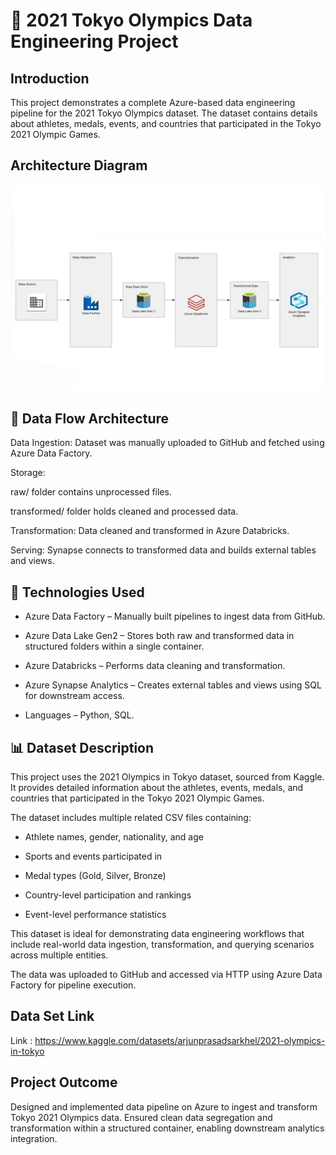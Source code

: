 # 🏅 2021 Tokyo Olympics Data Engineering Project

## Introduction
This project demonstrates a complete Azure-based data engineering pipeline for the 2021 Tokyo Olympics dataset. The dataset contains details about athletes, medals, events, and countries that participated in the Tokyo 2021 Olympic Games.

## Architecture Diagram
![Project Architecture](Architecture/ArchitectureDiagram.jpg)

## 📁 Data Flow Architecture
Data Ingestion: Dataset was manually uploaded to GitHub and fetched using Azure Data Factory.

Storage:

raw/ folder contains unprocessed files.

transformed/ folder holds cleaned and processed data.

Transformation: Data cleaned and transformed in Azure Databricks.

Serving: Synapse connects to transformed data and builds external tables and views.

## 🔧 Technologies Used
- Azure Data Factory – Manually built pipelines to ingest data from GitHub.

- Azure Data Lake Gen2 – Stores both raw and transformed data in structured folders within a single container.

- Azure Databricks – Performs data cleaning and transformation.

- Azure Synapse Analytics – Creates external tables and views using SQL for downstream access.

- Languages – Python, SQL.


## 📊 Dataset Description
This project uses the 2021 Olympics in Tokyo dataset, sourced from Kaggle. It provides detailed information about the athletes, events, medals, and countries that participated in the Tokyo 2021 Olympic Games.

The dataset includes multiple related CSV files containing:

- Athlete names, gender, nationality, and age

- Sports and events participated in

- Medal types (Gold, Silver, Bronze)

- Country-level participation and rankings

- Event-level performance statistics

This dataset is ideal for demonstrating data engineering workflows that include real-world data ingestion, transformation, and querying scenarios across multiple entities.

The data was uploaded to GitHub and accessed via HTTP using Azure Data Factory for pipeline execution.

## Data Set Link
Link : https://www.kaggle.com/datasets/arjunprasadsarkhel/2021-olympics-in-tokyo

## Project Outcome
Designed and implemented data pipeline on Azure to ingest and transform Tokyo 2021 Olympics data. Ensured clean data segregation and transformation within a structured container, enabling downstream analytics integration.
